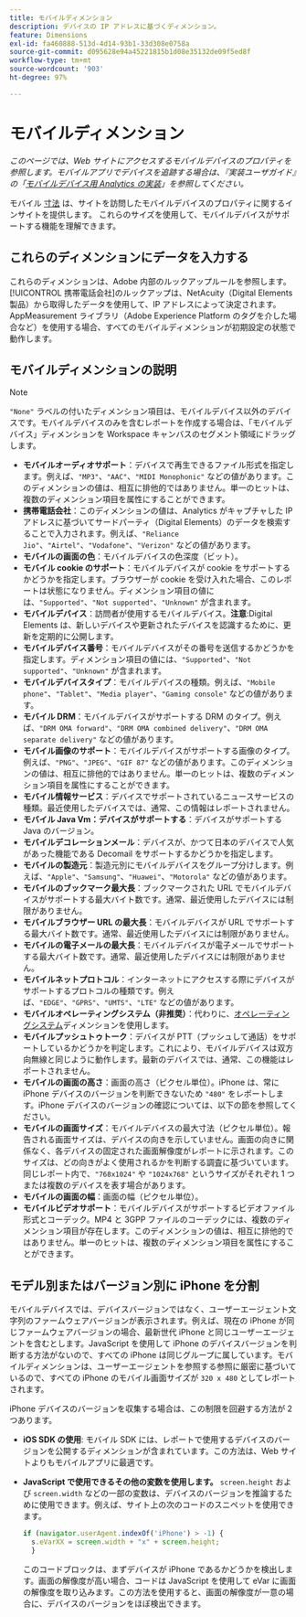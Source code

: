 ```yaml
---
title: モバイルディメンション
description: デバイスの IP アドレスに基づくディメンション。
feature: Dimensions
exl-id: fa460888-513d-4d14-93b1-33d308e0758a
source-git-commit: d095628e94a45221815b1d08e35132de09f5ed8f
workflow-type: tm+mt
source-wordcount: '903'
ht-degree: 97%

---
```


# モバイルディメンション

*このページでは、Web サイトにアクセスするモバイルデバイスのプロパティを参照します。モバイルアプリでデバイスを追跡する場合は、『実装ユーザガイド』の「[モバイルデバイス用 Analytics の実装](/help/implement/mobile-device-sdk.md)」を参照してください。*

モバイル [寸法](overview.md) は、サイトを訪問したモバイルデバイスのプロパティに関するインサイトを提供します。 これらのサイズを使用して、モバイルデバイスがサポートする機能を理解できます。

## これらのディメンションにデータを入力する

これらのディメンションは、Adobe 内部のルックアップルールを参照します。[!UICONTROL 携帯電話会社]のルックアップは、NetAcuity（Digital Elements 製品）から取得したデータを使用して、IP アドレスによって決定されます。AppMeasurement ライブラリ（Adobe Experience Platform のタグを介した場合など）を使用する場合、すべてのモバイルディメンションが初期設定の状態で動作します。

## モバイルディメンションの説明

>[!NOTE]
>
>`"None"` ラベルの付いたディメンション項目は、モバイルデバイス以外のデバイスです。モバイルデバイスのみを含むレポートを作成する場合は、「モバイルデバイス」ディメンションを Workspace キャンバスのセグメント領域にドラッグします。

* **モバイルオーディオサポート**：デバイスで再生できるファイル形式を指定します。例えば、`"MP3"`、`"AAC"`、`"MIDI Monophonic"` などの値があります。このディメンションの値は、相互に排他的ではありません。単一のヒットは、複数のディメンション項目を属性にすることができます。
* **携帯電話会社**：このディメンションの値は、Analytics がキャプチャした IP アドレスに基づいてサードパーティ（Digital Elements）のデータを検索することで入力されます。例えば、`"Reliance Jio"`、`"Airtel"`、`"Vodafone"`、`"Verizon"` などの値があります。
* **モバイルの画面の色**：モバイルデバイスの色深度（ビット）。
* **モバイル cookie のサポート**：モバイルデバイスが cookie をサポートするかどうかを指定します。ブラウザーが cookie を受け入れた場合、このレポートは状態になりません。ディメンション項目の値には、`"Supported"`、`"Not supported"`、`"Unknown"` が含まれます。
* **モバイルデバイス**：訪問者が使用するモバイルデバイス。**注意**:Digital Elements は、新しいデバイスや更新されたデバイスを認識するために、更新を定期的に公開します。
* **モバイルデバイス番号**：モバイルデバイスがその番号を送信するかどうかを指定します。ディメンション項目の値には、`"Supported"`、`"Not supported"`、`"Unknown"` が含まれます。
* **モバイルデバイスタイプ**：モバイルデバイスの種類。例えば、`"Mobile phone"`、`"Tablet"`、`"Media player"`、`"Gaming console"` などの値があります。
* **モバイル DRM**：モバイルデバイスがサポートする DRM のタイプ。例えば、`"DRM OMA forward"`、`"DRM OMA combined delivery"`、`"DRM OMA separate delivery"` などの値があります。
* **モバイル画像のサポート**：モバイルデバイスがサポートする画像のタイプ。例えば、`"PNG"`、`"JPEG"`、`"GIF 87"` などの値があります。このディメンションの値は、相互に排他的ではありません。単一のヒットは、複数のディメンション項目を属性にすることができます。
* **モバイル情報サービス**：デバイスでサポートされているニュースサービスの種類。最近使用したデバイスでは、通常、この情報はレポートされません。
* **モバイル Java Vm：デバイスがサポートする**：デバイスがサポートする Java のバージョン。
* **モバイルデコレーションメール**：デバイスが、かつて日本のデバイスで人気があった機能である Decomail をサポートするかどうかを指定します。
* **モバイルの製造元**：製造元別にモバイルデバイスをグループ分けします。例えば、`"Apple"`、`"Samsung"`、`"Huawei"`、`"Motorola"` などの値があります。
* **モバイルのブックマーク最大長**：ブックマークされた URL でモバイルデバイスがサポートする最大バイト数です。通常、最近使用したデバイスには制限がありません。
* **モバイルブラウザー URL の最大長**：モバイルデバイスが URL でサポートする最大バイト数です。通常、最近使用したデバイスには制限がありません。
* **モバイルの電子メールの最大長**：モバイルデバイスが電子メールでサポートする最大バイト数です。通常、最近使用したデバイスには制限がありません。
* **モバイルネットプロトコル**：インターネットにアクセスする際にデバイスがサポートするプロトコルの種類です。例えば、`"EDGE"`、`"GPRS"`、`"UMTS"`、`"LTE"` などの値があります。
* **モバイルオペレーティングシステム（非推奨）**：代わりに、[オペレーティングシステム](operating-systems.md)ディメンションを使用します。
* **モバイルプッシュトゥトーク**：デバイスが PTT（プッシュして通話）をサポートしているかどうかを判定します。これにより、モバイルデバイスは双方向無線と同じように動作します。最新のデバイスでは、通常、この機能はレポートされません。
* **モバイルの画面の高さ**：画面の高さ（ピクセル単位）。iPhone は、常に iPhone デバイスのバージョンを判断できないため `"480"` をレポートします。iPhone デバイスのバージョンの確認については、以下の節を参照してください。
* **モバイルの画面サイズ**：モバイルデバイスの最大寸法（ピクセル単位）。報告される画面サイズは、デバイスの向きを示していません。画面の向きに関係なく、各デバイスの固定された画面解像度がレポートに示されます。このサイズは、どの向きがよく使用されるかを判断する調査に基づいています。同じレポート内で、`"768x1024"` や `"1024x768"` というサイズがそれぞれ 1 つまたは複数のデバイスを表す場合があります。
* **モバイルの画面の幅**：画面の幅（ピクセル単位）。
* **モバイルビデオサポート**：モバイルデバイスがサポートするビデオファイル形式とコーデック。MP4 と 3GPP ファイルのコーデックには、複数のディメンション項目が存在します。このディメンションの値は、相互に排他的ではありません。単一のヒットは、複数のディメンション項目を属性にすることができます。

## モデル別またはバージョン別に iPhone を分割

モバイルデバイスでは、デバイスバージョンではなく、ユーザーエージェント文字列のファームウェアバージョンが表示されます。例えば、現在の iPhone が同じファームウェアバージョンの場合、最新世代 iPhone と同じユーザーエージェントを含むとします。JavaScript を使用して iPhone のデバイスバージョンを判断する方法がないので、すべての iPhone は同じグループに属しています。モバイルディメンションは、ユーザーエージェントを参照する参照に厳密に基づいているので、すべての iPhone のモバイル画面サイズが `320 x 480` としてレポートされます。

iPhone デバイスのバージョンを収集する場合は、この制限を回避する方法が 2 つあります。

* **iOS SDK の使用**: モバイル SDK には、レポートで使用するデバイスのバージョンを公開するディメンションが含まれています。この方法は、Web サイトよりもモバイルアプリに最適です。
* **JavaScript で使用できるその他の変数を使用します。** `screen.height` および `screen.width` などの一部の変数は、デバイスのバージョンを推論するために使用できます。例えば、サイト上の次のコードのスニペットを使用できます。

  ```js
  if (navigator.userAgent.indexOf('iPhone') > -1) {
    s.eVarXX = screen.width + "x" + screen.height;
    }
  ```

  このコードブロックは、まずデバイスが iPhone であるかどうかを検出します。画面の解像度が高い場合、コードは JavaScript を使用して eVar に画面の解像度を取り込みます。この方法を使用すると、画面の解像度が一意の場合に、デバイスのバージョンをほぼ検出できます。
